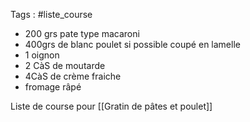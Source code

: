 Tags : #liste_course

- 200 grs pate type macaroni
- 400grs de blanc poulet si possible coupé en lamelle
- 1 oignon 
- 2 CàS de moutarde 
- 4CàS de crème fraiche 
- fromage râpé 

Liste de course pour [[Gratin de pâtes et poulet]]